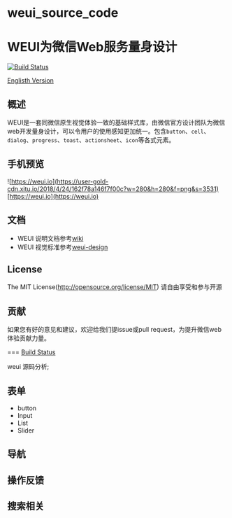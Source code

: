 # weui_source_code
WEUI为微信Web服务量身设计
====
[![Build Status](https://user-gold-cdn.xitu.io/2018/4/24/162f7821139fc1c8)](https://travis-ci.org/Tecent/weui)

[Englisth Version](README.md)

## 概述

WEUI是一套同微信原生视觉体验一致的基础样式库，由微信官方设计团队为微信web开发量身设计，可以令用户的使用感知更加统一。包含`button`、`cell`、`dialog`、`progress`、`toast`、`actionsheet`、`icon`等各式元素。

## 手机预览
![https://weui.io](https://user-gold-cdn.xitu.io/2018/4/24/162f78a146f7f00c?w=280&h=280&f=png&s=3531)
[https://weui.io](https://weui.io)

## 文档
- WEUI 说明文档参考[wiki](https://github.com/Tencent/weui/wiki)
- WEUI 视觉标准参考[weui-design](https://github.com/weui/weui-design)

## License
The MIT License(http://opensource.org/license/MIT)
请自由享受和参与开源

## 贡献
如果您有好的意见和建议，欢迎给我们提issue或pull request，为提升微信web体验贡献力量。

=== 
[Build Status](https://travis-ci.org/Tencent/weui.svg?branch=master)


weui  源码分析;

## 表单
- button
- Input
- List
- Slider
## 导航

## 操作反馈

## 搜索相关

